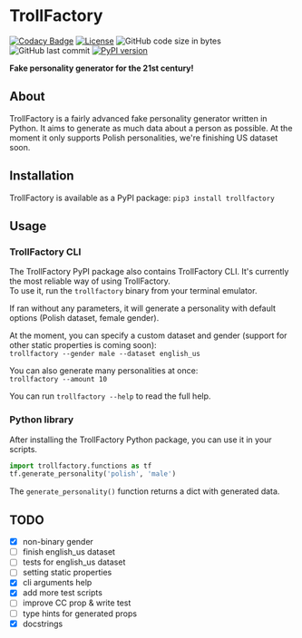 # TrollFactory

[![Codacy Badge](https://app.codacy.com/project/badge/Grade/be2f935c44f04d4c94b97ea5cfc8e44f)](https://www.codacy.com/gh/stanislawowski/TrollFactory/dashboard?utm_source=github.com&amp;utm_medium=referral&amp;utm_content=stanislawowski/TrollFactory&amp;utm_campaign=Badge_Grade)
[![License](https://img.shields.io/github/license/stanislawowski/TrollFactory.svg)](https://github.com/stanislawowski/TrollFactory)
![GitHub code size in bytes](https://img.shields.io/github/languages/code-size/stanislawowski/TrollFactory)
![GitHub last commit](https://img.shields.io/github/last-commit/stanislawowski/TrollFactory)
[![PyPI version](https://badge.fury.io/py/trollfactory.svg)](https://badge.fury.io/py/trollfactory)

**Fake personality generator for the 21st century!**

## About
TrollFactory is a fairly advanced fake personality generator written in Python. It aims to generate as much data about a person as possible. At the moment it only supports Polish personalities, we're finishing US dataset soon.

## Installation
TrollFactory is available as a PyPI package: `pip3 install trollfactory`

## Usage

### TrollFactory CLI
The TrollFactory PyPI package also contains TrollFactory CLI. It's currently the most reliable way of using TrollFactory.<br>
To use it, run the `trollfactory` binary from your terminal emulator.

If ran without any parameters, it will generate a personality with default options (Polish dataset, female gender).

At the moment, you can specify a custom dataset and gender (support for other static properties is coming soon):<br>
`trollfactory --gender male --dataset english_us`<br>

You can also generate many personalities at once:<br>
`trollfactory --amount 10`

You can run `trollfactory --help` to read the full help.

### Python library
After installing the TrollFactory Python package, you can use it in your scripts.
```python
import trollfactory.functions as tf
tf.generate_personality('polish', 'male')
```
The `generate_personality()` function returns a dict with generated data.

## TODO
-   [x] non-binary gender
-   [ ] finish english_us dataset
-   [ ] tests for english_us dataset
-   [ ] setting static properties
-   [x] cli arguments help
-   [x] add more test scripts
-   [ ] improve CC prop & write test
-   [ ] type hints for generated props
-   [x] docstrings
